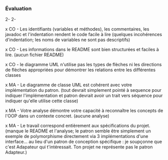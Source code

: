 ### Évaluation

2- 2-

x CO - Les identifiants (variables et méthodes), les commentaires, les javadoc et l'indentation rendent le code facile à lire (quelques incohérences d'indentation; les noms de variables ne sont pas descriptifs)

x CO - Les informations dans le README sont bien structurées et faciles à lire. (aucun fichier README)

x CO - le diagramme UML n'utilise pas les types de flèches ni les directions de flèches appropriées pour démontrer les relations entre les différentes classes

x MA - Le diagramme de classe UML est cohérent avec votre implémentation du patron. (tout devrait simplement pointé à sequence pour indiquer l'implémentation et patron devrait avoir un trait vers séquence pour indiquer qu'elle utilise cette classe)

x MA - Votre analyse démontre votre capacité à reconnaître les concepts de l'OOP dans un contexte concret. (aucune analyse)

x MA - Le travail correspond entièrement aux spécifications du projet. (manque le README et l'analyse; le patron semble être simplement un exemple de polymorphisme directement via 3 implémentations d'une interface... au lieu d'un patron de conception spécifique : je soupçonne que c'est Adapateur qui t'intéressait. Ton projet ne représente pas le patron Adapteur.)
